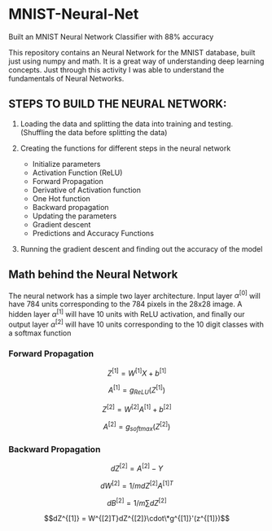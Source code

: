 # MNIST-Neural-Net
Built an MNIST Neural Network Classifier with 88% accuracy

This repository contains an Neural Network for the MNIST database, built just using numpy and math. It is a great way of understanding deep learning concepts. Just through this activity I was able to understand the fundamentals of Neural Networks. 

## STEPS TO BUILD THE NEURAL NETWORK: 

1. Loading the data and splitting the data into training and testing. (Shuffling the data before splitting the data)

2. Creating the functions for different steps in the neural network
	* Initialize parameters
	* Activation Function (ReLU) 
	* Forward Propagation
	* Derivative of Activation function
	* One Hot function
	* Backward propagation
	* Updating the parameters
	* Gradient descent
	* Predictions and Accuracy Functions

3. Running the gradient descent and finding out the accuracy of the model

## Math behind the Neural Network 

The neural network has a simple two layer architecture. Input layer $\alpha^{[0]}$ will have 784 units corresponding to the 784 pixels in the 28x28 image. A hidden layer $\alpha^{[1]}$ will have 10 units with ReLU activation, and finally our output layer $\alpha^{[2]}$ will have 10 units corresponding to the 10 digit classes with a softmax function

### Forward Propagation
$$ Z^{[1]} = W^{[1]}X+b^{[1]} $$

$$A^{[1]} = g_{ReLU}(Z^{[1]}) $$

$$Z^{[2]} = W^{[2]}A^{[1]}+b^{[2]} $$

$$A^{[2]} = g_{softmax}(Z^{[2]}) $$


### Backward Propagation
$$dZ^{[2]} = A^{[2]} - Y $$

$$dW^{[2]} = 1/m dZ^{[2]} A^{[1]T}$$

$$dB^{[2]} = 1/m \sum dZ^{[2]}$$

$$dZ^{[1]} = W^{[2]T}dZ^{[2]}\cdot\*g^{[1]}'(z^{[1]})$$

